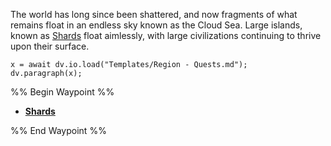 ---
---

The world has long since been shattered, and now fragments of what remains float in an endless sky known as the Cloud Sea. Large islands, known as [Shards](Shards/Shards.md) float aimlessly, with large civilizations continuing to thrive upon their surface.

````dataviewjs
x = await dv.io.load("Templates/Region - Quests.md");
dv.paragraph(x);
````

%% Begin Waypoint %%

* **[Shards](Shards/Shards.md)**

%% End Waypoint %%
